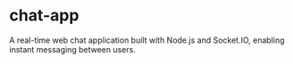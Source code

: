 # chat-app
A real-time web chat application built with Node.js and Socket.IO, enabling instant messaging between users.
